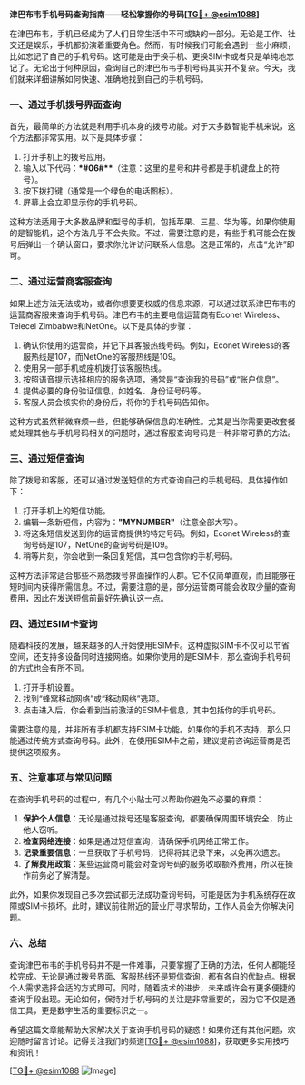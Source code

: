 **津巴布韦手机号码查询指南——轻松掌握你的号码[[TG💪+ @esim1088](https://t.me/s/esim1088)]**

在津巴布韦，手机已经成为了人们日常生活中不可或缺的一部分。无论是工作、社交还是娱乐，手机都扮演着重要角色。然而，有时候我们可能会遇到一些小麻烦，比如忘记了自己的手机号码。这可能是由于换手机、更换SIM卡或者只是单纯地忘记了。无论出于何种原因，查询自己的津巴布韦手机号码其实并不复杂。今天，我们就来详细讲解如何快速、准确地找到自己的手机号码。

### 一、通过手机拨号界面查询

首先，最简单的方法就是利用手机本身的拨号功能。对于大多数智能手机来说，这个方法都非常实用。以下是具体步骤：

1. 打开手机上的拨号应用。
2. 输入以下代码：**\*#06#\*\***（注意：这里的星号和井号都是手机键盘上的符号）。
3. 按下拨打键（通常是一个绿色的电话图标）。
4. 屏幕上会立即显示你的手机号码。

这种方法适用于大多数品牌和型号的手机，包括苹果、三星、华为等。如果你使用的是智能机，这个方法几乎不会失败。不过，需要注意的是，有些手机可能会在拨号后弹出一个确认窗口，要求你允许访问联系人信息。这是正常的，点击“允许”即可。

### 二、通过运营商客服查询

如果上述方法无法成功，或者你想要更权威的信息来源，可以通过联系津巴布韦的运营商客服来查询手机号码。津巴布韦的主要电信运营商有Econet Wireless、Telecel Zimbabwe和NetOne。以下是具体的步骤：

1. 确认你使用的运营商，并记下其客服热线号码。例如，Econet Wireless的客服热线是107，而NetOne的客服热线是109。
2. 使用另一部手机或座机拨打该客服热线。
3. 按照语音提示选择相应的服务选项，通常是“查询我的号码”或“账户信息”。
4. 提供必要的身份验证信息，如姓名、身份证号码等。
5. 客服人员会核实你的身份后，将你的手机号码告知你。

这种方式虽然稍微麻烦一些，但能够确保信息的准确性。尤其是当你需要更改套餐或处理其他与手机号码相关的问题时，通过客服查询号码是一种非常可靠的方法。

### 三、通过短信查询

除了拨号和客服，还可以通过发送短信的方式查询自己的手机号码。具体操作如下：

1. 打开手机上的短信功能。
2. 编辑一条新短信，内容为：**"MYNUMBER"**（注意全部大写）。
3. 将这条短信发送到你的运营商提供的特定号码。例如，Econet Wireless的查询号码是107，NetOne的查询号码是109。
4. 稍等片刻，你会收到一条回复短信，其中包含你的手机号码。

这种方法非常适合那些不熟悉拨号界面操作的人群。它不仅简单直观，而且能够在短时间内获得所需信息。不过，需要注意的是，部分运营商可能会收取少量的查询费用，因此在发送短信前最好先确认这一点。

### 四、通过ESIM卡查询

随着科技的发展，越来越多的人开始使用ESIM卡。这种虚拟SIM卡不仅可以节省空间，还支持多设备同时连接网络。如果你使用的是ESIM卡，那么查询手机号码的方式也会有所不同。

1. 打开手机设置。
2. 找到“蜂窝移动网络”或“移动网络”选项。
3. 点击进入后，你会看到当前激活的ESIM卡信息，其中包括你的手机号码。

需要注意的是，并非所有手机都支持ESIM卡功能。如果你的手机不支持，那么只能通过传统方式查询号码。此外，在使用ESIM卡之前，建议提前咨询运营商是否提供这项服务。

### 五、注意事项与常见问题

在查询手机号码的过程中，有几个小贴士可以帮助你避免不必要的麻烦：

1. **保护个人信息**：无论是通过拨号还是客服查询，都要确保周围环境安全，防止他人窃听。
2. **检查网络连接**：如果是通过短信查询，请确保手机网络正常工作。
3. **记录重要信息**：一旦获取了手机号码，记得将其记录下来，以免再次遗忘。
4. **了解费用政策**：某些运营商可能会对查询号码的服务收取额外费用，所以在操作前务必了解清楚。

此外，如果你发现自己多次尝试都无法成功查询号码，可能是因为手机系统存在故障或SIM卡损坏。此时，建议前往附近的营业厅寻求帮助，工作人员会为你解决问题。

### 六、总结

查询津巴布韦的手机号码并不是一件难事，只要掌握了正确的方法，任何人都能轻松完成。无论是通过拨号界面、客服热线还是短信查询，都有各自的优缺点。根据个人需求选择合适的方式即可。同时，随着技术的进步，未来或许会有更多便捷的查询手段出现。无论如何，保持对手机号码的关注是非常重要的，因为它不仅是通信工具，更是数字生活的重要标识之一。

希望这篇文章能帮助大家解决关于查询手机号码的疑惑！如果你还有其他问题，欢迎随时留言讨论。记得关注我们的频道[[TG💪+ @esim1088](https://t.me/s/esim1088)]，获取更多实用技巧和资讯！

[[TG💪+ @esim1088](https://t.me/s/esim1088) ![Image](https://i.postimg.cc/4NQfJmqS/Snipaste-2025-05-13-00-14-12.png)]